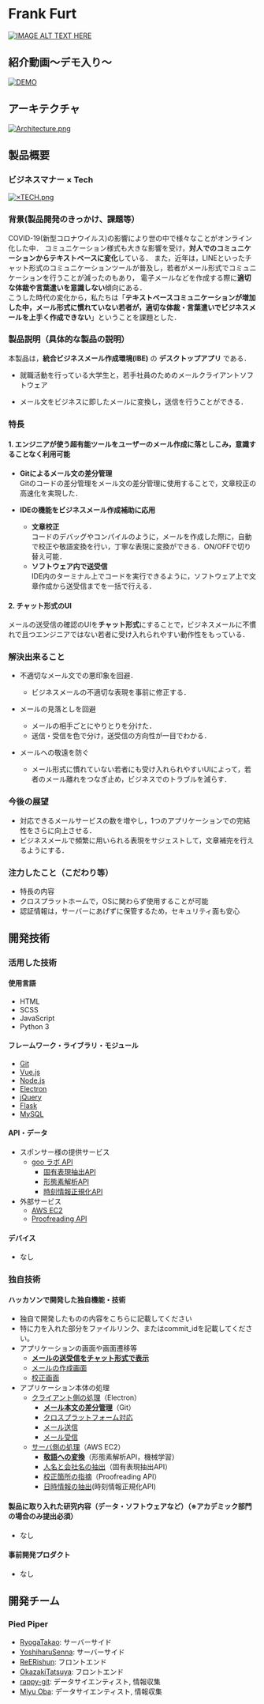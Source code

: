 #  Frank Furt

[![IMAGE ALT TEXT HERE](https://github.com/jphacks/C_2002/wiki/images/pop-logo.png)](https://github.com/jphacks/C_2002/wiki/images/pop-logo.png)

## 紹介動画〜デモ入り〜

[![DEMO](https://github.com/jphacks/C_2002/blob/master/%E3%83%97%E3%83%AC%E3%82%BC%E3%83%B3/StartDemo.png?raw=true)](https://youtu.be/GHsLTyOwET8)

## アーキテクチャ

[![Architecture.png](https://github.com/jphacks/C_2002/blob/master/%E3%83%97%E3%83%AC%E3%82%BC%E3%83%B3/Architecture.png?raw=true)](https://github.com/jphacks/C_2002/blob/master/%E3%83%97%E3%83%AC%E3%82%BC%E3%83%B3/Architecture.png?raw=true)


## 製品概要

### ビジネスマナー × Tech

[![×TECH.png](https://github.com/jphacks/C_2002/blob/master/%E3%83%97%E3%83%AC%E3%82%BC%E3%83%B3/%C3%97TECH.png?raw=true)](https://github.com/jphacks/C_2002/blob/master/%E3%83%97%E3%83%AC%E3%82%BC%E3%83%B3/%C3%97TECH.png?raw=true)

### 背景(製品開発のきっかけ、課題等）
COVID-19(新型コロナウイルス)の影響により世の中で様々なことがオンライン化した中．
コミュニケーション様式も大きな影響を受け，**対人でのコミュニケーションからテキストベースに変化**している．
また，近年は，LINEといったチャット形式のコミュニケーションツールが普及し，若者がメール形式でコミュニケーションを行うことが減ったのもあり，
電子メールなどを作成する際に**適切な体裁や言葉遣いを意識しない**傾向にある．  
こうした時代の変化から，私たちは「**テキストベースコミュニケーションが増加した中，メール形式に慣れていない若者が，適切な体裁・言葉遣いでビジネスメールを上手く作成できない**」ということを課題とした．

### 製品説明（具体的な製品の説明）
本製品は，**統合ビジネスメール作成環境(IBE)** の **デスクトップアプリ** である．

* 就職活動を行っている大学生と，若手社員のためのメールクライアントソフトウェア

* メール文をビジネスに即したメールに変換し，送信を行うことができる．

### 特長

#### 1. **エンジニアが使う超有能ツールをユーザーのメール作成に落としこみ，意識することなく利用可能**
*  **Gitによるメール文の差分管理**  
Gitのコードの差分管理をメール文の差分管理に使用することで，文章校正の高速化を実現した．

*  **IDEの機能をビジネスメール作成補助に応用**
   * **文章校正**  
   コードのデバッグやコンパイルのように，メールを作成した際に，自動で校正や敬語変換を行い，丁寧な表現に変換ができる．ON/OFFで切り替え可能．
   * **ソフトウェア内で送受信**  
   IDE内のターミナル上でコードを実行できるように，ソフトウェア上で文章作成から送受信までを一括で行える．

#### 2. **チャット形式のUI**
メールの送受信の確認のUIを**チャット形式**にすることで，ビジネスメールに不慣れで且つエンジニアではない若者に受け入れられやすい動作性をもっている．

### 解決出来ること
*   不適切なメール文での悪印象を回避．
    * ビジネスメールの不適切な表現を事前に修正する．

*  メールの見落としを回避
    *  メールの相手ごとにやりとりを分けた．
    *  送信・受信を色で分け，送受信の方向性が一目でわかる．

*  メールへの敬遠を防ぐ
    *  メール形式に慣れていない若者にも受け入れられやすいUIによって，若者のメール離れをつなぎ止め，ビジネスでのトラブルを減らす．

### 今後の展望
*  対応できるメールサービスの数を増やし，1つのアプリケーションでの完結性をさらに向上させる．
*  ビジネスメールで頻繁に用いられる表現をサジェストして，文章補完を行えるようにする．

### 注力したこと（こだわり等）
* 特長の内容
* クロスプラットホームで，OSに関わらず使用することが可能
* 認証情報は，サーバーにあげずに保管するため，セキュリティ面も安心

## 開発技術
### 活用した技術

#### 使用言語
* HTML
* SCSS
* JavaScript
* Python 3

#### フレームワーク・ライブラリ・モジュール
* [Git](https://git-scm.com/)
* [Vue.js](https://jp.vuejs.org/index.html)
* [Node.js](https://nodejs.org/ja/)
* [Electron](https://www.electronjs.org/)
* [jQuery](https://jquery.com/)
* [Flask](https://flask.palletsprojects.com/en/1.1.x/)
* [MySQL](https://www.mysql.com/jp/)

#### API・データ
* スポンサー様の提供サービス
    * [goo ラボ API](https://labs.goo.ne.jp/)
        * [固有表現抽出API](https://labs.goo.ne.jp/api/jp/named-entity-extraction/)
        * [形態素解析API](https://labs.goo.ne.jp/api/jp/morphological-analysis/)
        * [時刻情報正規化API](https://labs.goo.ne.jp/api/jp/time-normalization)
* 外部サービス
    * [AWS EC2](https://aws.amazon.com/jp/ec2/?ec2-whats-new.sort-by=item.additionalFields.postDateTime&ec2-whats-new.sort-order=desc)
    * [Proofreading API](https://a3rt.recruit-tech.co.jp/product/proofreadingAPI/)

#### デバイス
* なし

### 独自技術
#### ハッカソンで開発した独自機能・技術
* 独自で開発したものの内容をこちらに記載してください
* 特に力を入れた部分をファイルリンク、またはcommit_idを記載してください。
* アプリケーションの画面や画面遷移等
    * **[メールの送受信をチャット形式で表示](https://github.com/jphacks/C_2002/blob/master/front/src/renderer/components/columns/ChatTree.vue)**
    * [メールの作成画面](https://github.com/jphacks/C_2002/blob/master/front/src/renderer/components/columns/MailEditer.vue)
    * [校正画面](https://github.com/jphacks/C_2002/blob/master/front/src/renderer/components/columns/Preview.vue)
* アプリケーション本体の処理
    * [クライアント側の処理](https://github.com/jphacks/C_2002/tree/master/front/src)（Electron）
        * **[メール本文の差分管理](https://github.com/jphacks/C_2002/blob/master/front/src/renderer/utils/NodeGit.js)**（Git）
        * [クロスプラットフォーム対応](https://github.com/jphacks/C_2002/blob/master/front/src/renderer/utils/OS.js)
        * [メール送信](https://github.com/jphacks/C_2002/blob/master/front/src/renderer/utils/MailSend.js)
        * [メール受信](https://github.com/jphacks/C_2002/blob/master/front/src/renderer/utils/MailReceive.js)
    * [サーバ側の処理](https://github.com/jphacks/C_2002/blob/master/server/server.py)（AWS EC2）
        * **[敬語への変換](https://github.com/jphacks/C_2002/blob/master/server/FunctionTest/NewHonorificsConvert.py)**（形態素解析API，機械学習）
        * [人名と会社名の抽出](https://github.com/jphacks/C_2002/blob/master/server/FunctionTest/ExtractProperNoun.py)（固有表現抽出API）
        * [校正箇所の指摘](https://github.com/jphacks/C_2002/blob/master/server/FunctionTest/Proofreading_RECRUIT.py)（Proofreading API）
        * [日時情報の抽出](https://github.com/jphacks/C_2002/blob/master/server/FunctionTest/getTime.py)(時刻情報正規化API)

#### 製品に取り入れた研究内容（データ・ソフトウェアなど）（※アカデミック部門の場合のみ提出必須）
* なし

#### 事前開発プロダクト
* なし


## 開発チーム
### Pied Piper

* [RyogaTakao](https://github.com/RyogaTakao): サーバーサイド
* [YoshiharuSenna](https://github.com/YoshiharuSenna): サーバーサイド
* [ReERishun](https://github.com/ree-rishun): フロントエンド
* [OkazakiTatsuya](https://github.com/TatsuyaOkazaki324): フロントエンド
* [rappy-git](https://github.com/rappy-git): データサイエンティスト, 情報収集
* [Miyu Oba](https://github.com/mlieynua): データサイエンティスト, 情報収集
